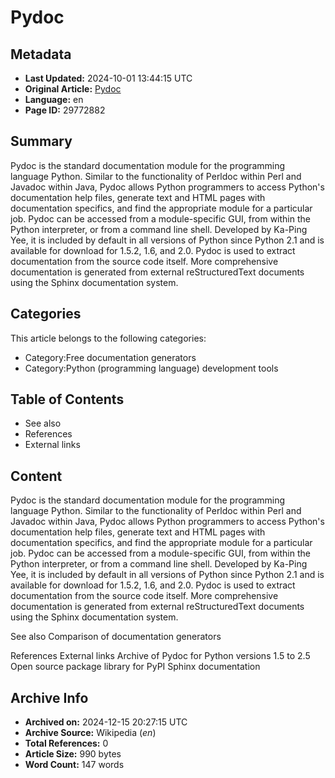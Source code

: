 # Pydoc

## Metadata
- **Last Updated:** 2024-10-01 13:44:15 UTC
- **Original Article:** [Pydoc](https://en.wikipedia.org/wiki/Pydoc)
- **Language:** en
- **Page ID:** 29772882

## Summary
Pydoc is the standard documentation module for the programming language Python. Similar to the functionality of Perldoc within Perl and Javadoc within Java, Pydoc allows Python programmers to access Python's documentation help files, generate text and HTML pages with documentation specifics, and find the appropriate module for a particular job. 
Pydoc can be accessed from a module-specific GUI, from within the Python interpreter, or from a command line shell.
Developed by Ka-Ping Yee, it is included by default in all versions of Python since Python 2.1 and is available for download for 1.5.2, 1.6, and 2.0. 
Pydoc is used to extract documentation from the source code itself. More comprehensive documentation is generated from external reStructuredText documents using the Sphinx documentation system.

## Categories
This article belongs to the following categories:

- Category:Free documentation generators
- Category:Python (programming language) development tools

## Table of Contents

- See also
- References
- External links

## Content

Pydoc is the standard documentation module for the programming language Python. Similar to the functionality of Perldoc within Perl and Javadoc within Java, Pydoc allows Python programmers to access Python's documentation help files, generate text and HTML pages with documentation specifics, and find the appropriate module for a particular job. 
Pydoc can be accessed from a module-specific GUI, from within the Python interpreter, or from a command line shell.
Developed by Ka-Ping Yee, it is included by default in all versions of Python since Python 2.1 and is available for download for 1.5.2, 1.6, and 2.0. 
Pydoc is used to extract documentation from the source code itself. More comprehensive documentation is generated from external reStructuredText documents using the Sphinx documentation system.

See also
Comparison of documentation generators

References
External links
Archive of Pydoc for Python versions 1.5 to 2.5
Open source package library for PyPI
Sphinx documentation

## Archive Info
- **Archived on:** 2024-12-15 20:27:15 UTC
- **Archive Source:** Wikipedia (_en_)
- **Total References:** 0
- **Article Size:** 990 bytes
- **Word Count:** 147 words
